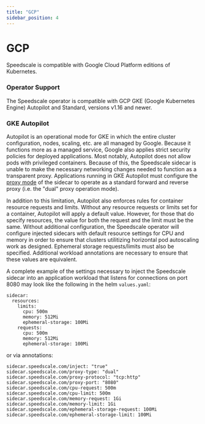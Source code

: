 ```yaml
---
title: "GCP"
sidebar_position: 4
---
```


# GCP

Speedscale is compatible with Google Cloud Platform editions of Kubernetes.

### Operator Support

The Speedscale operator is compatible with GCP GKE (Google Kubernetes Engine) Autopilot and Standard, versions v1.16 and newer.

### GKE Autopilot

Autopilot is an operational mode for GKE in which the entire cluster configuration, nodes, scaling, etc. are
all managed by Google. Because it functions more as a managed service, Google also applies strict security
policies for deployed applications. Most notably, Autopilot does not allow pods with privileged containers.
Because of this, the Speedscale sidecar is unable to make the necessary networking changes needed to function
as a transparent proxy. Applications running in GKE Autopilot must configure the [proxy mode](/setup/sidecar/proxy-modes/)
of the sidecar to operate as a standard forward and reverse proxy (i.e. the "dual" proxy operation mode).

In addition to this limitation, Autopilot also enforces rules for container resource requests and limits.
Without any resource requests or limits set for a container, Autopilot will apply a default value. However,
for those that do specify resources, the value for both the request and the limit must be the same. Without
additional configuration, the Speedscale operator will configure injected sidecars with default resource
settings for CPU and memory in order to ensure that clusters utilitizing horizontal pod autoscaling work as
designed. Ephemeral storage requests/limits must also be specified. Additional workload annotations are necessary to ensure that these values are equivalent.

A complete example of the settings necessary to inject the Speedscale sidecar into an application workload
that listens for connections on port 8080 may look like the following in the helm `values.yaml`:

```
sidecar:
  resources:
    limits:
      cpu: 500m
      memory: 512Mi
      ephemeral-storage: 100Mi
    requests:
      cpu: 500m
      memory: 512Mi
      ephemeral-storage: 100Mi
```

or via annotations:

```
sidecar.speedscale.com/inject: "true"
sidecar.speedscale.com/proxy-type: "dual"
sidecar.speedscale.com/proxy-protocol: "tcp:http"
sidecar.speedscale.com/proxy-port: "8080"
sidecar.speedscale.com/cpu-request: 500m
sidecar.speedscale.com/cpu-limit: 500m
sidecar.speedscale.com/memory-request: 1Gi
sidecar.speedscale.com/memory-limit: 1Gi
sidecar.speedscale.com/ephemeral-storage-request: 100Mi
sidecar.speedscale.com/ephemeral-storage-limit: 100Mi
```
